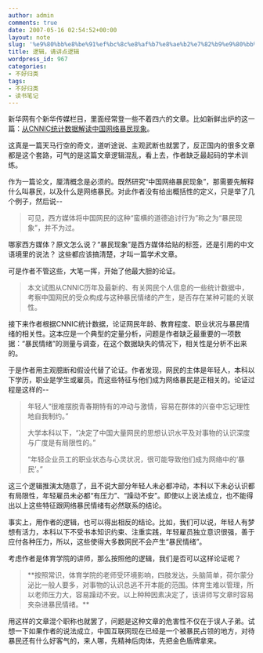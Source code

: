```yaml
---
author: admin
comments: true
date: 2007-05-16 02:54:52+00:00
layout: note
slug: '%e9%80%bb%e8%be%91%ef%bc%8c%e8%af%b7%e8%ae%b2%e7%82%b9%e9%80%bb%e8%be%91'
title: 逻辑，请讲点逻辑
wordpress_id: 967
categories:
- 不好归类
tags:
- 不好归类
- 读书笔记
---
```


新华网有个新华传媒栏目，里面经常登一些不着四六的文章。比如新鲜出炉的这一篇：[从CNNIC统计数据解读中国网络暴民现象](http://news.xinhuanet.com/newmedia/2007-05/15/content_6101469.htm)。

这真是一篇天马行空的奇文，道听途说、主观武断也就罢了，反正国内的很多文章都是这个套路，可气的是这篇文章逻辑混乱，看上去，作者缺乏最起码的学术训练。

作为一篇论文，厘清概念是必须的。既然研究“中国网络暴民现象”，那需要先解释什么叫暴民，以及什么是网络暴民。对此作者没有给出概括性的定义，只是举了几个例子，然后说--





<blockquote>可见，西方媒体将中国网民的这种“蛮横的道德追讨行为”称之为“暴民现象”，并不为过。</blockquote>




哪家西方媒体？原文怎么说？“暴民现象”是西方媒体给贴的标签，还是引用的中文语境里的说法？ 这些都应该搞清楚，才叫一篇学术文章。

可是作者不管这些，大笔一挥，开始了他最大胆的论证。




<blockquote>
本文试图从CNNIC历年及最新的、有关网民个人信息的一些统计数据中，考察中国网民的受众构成与这种暴民情绪的产生，是否存在某种可能的关联性。</blockquote>



接下来作者根据CNNIC统计数据，论证网民年龄、教育程度、职业状况与暴民情绪的相关性。这本应是一个典型的定量分析，问题是作者缺乏最重要的一项数据：“暴民情绪”的测量与调查，在这个数据缺失的情况下，相关性是分析不出来的。

于是作者用主观臆断和假设代替了论证。作者发现，网民的主体是年轻人，本科以下学历，职业是学生或雇员。而这些特征与他们成为网络暴民是正相关的。论证过程是这样的--





<blockquote>年轻人“很难摆脱青春期特有的冲动与激情，容易在群体的兴奋中忘记理性地自我制约。”

 大学本科以下，“决定了中国大量网民的思想认识水平及对事物的认识深度与广度是有局限性的。”

“年轻企业员工的职业状态与心灵状况，很可能导致他们成为网络中的‘暴民’。”</blockquote>



这三个逻辑推演太随意了，且不说大部分年轻人未必都冲动，本科以下未必认识都有局限性，年轻雇员未必都“有压力”、“躁动不安”。即使以上说法成立，也不能得出以上这些特征跟网络暴民情绪有必然联系的结论。

事实上，用作者的逻辑，也可以得出相反的结论。比如，我们可以说，年轻人有梦想有活力，本科以下不受书本知识约束、注重实践，年轻雇员独立意识很强，善于应付各种压力，所以，这些使得大多数网民不会产生“暴民情绪”。

考虑作者是体育学院的讲师，那么按照他的逻辑，我们是否可以这样论证呢？




<blockquote>
**按照常识，体育学院的老师受环境影响，四肢发达，头脑简单，荷尔蒙分泌比一般人要多，对事物的认识总逃不开本能的范围。体育生难以管理，所以老师压力大，容易躁动不安。以上种种因素决定了，该讲师写文章时容易夹杂进暴民情绪。**</blockquote>



用这样的文章混个职称也就罢了，问题是这种文章的危害性不仅在于误人子弟。试想一下如果作者的说法成立，中国互联网现在已经是一个被暴民占领的地方，对待暴民还有什么好客气的，来人哪，先精神后肉体，先把金色盾牌拿来。
